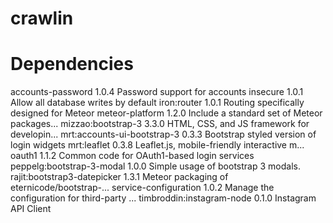 crawlin
=======

Dependencies
===============

accounts-password            1.0.4  Password support for accounts
insecure                     1.0.1  Allow all database writes by default
iron:router                  1.0.1  Routing specifically designed for Meteor
meteor-platform              1.2.0  Include a standard set of Meteor packages...
mizzao:bootstrap-3           3.3.0  HTML, CSS, and JS framework for developin...
mrt:accounts-ui-bootstrap-3  0.3.3  Bootstrap styled version of login widgets
mrt:leaflet                  0.3.8  Leaflet.js, mobile-friendly interactive m...
oauth1                       1.1.2  Common code for OAuth1-based login services
peppelg:bootstrap-3-modal    1.0.0  Simple usage of bootstrap 3 modals.
rajit:bootstrap3-datepicker  1.3.1  Meteor packaging of eternicode/bootstrap-...
service-configuration        1.0.2  Manage the configuration for third-party ...
timbroddin:instagram-node    0.1.0  Instagram API Client
